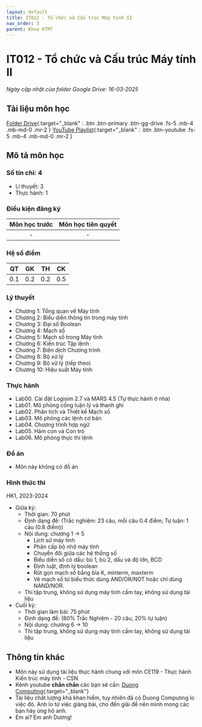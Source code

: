 ```yaml
---
layout: default
title: IT012 - Tổ chức và Cấu trúc Máy tính II
nav_order: 3
parent: Khoa KTMT
---
```


# IT012 - Tổ chức và Cấu trúc Máy tính II

*Ngày cập nhật của folder Google Drive: 16-03-2025*
## Tài liệu môn học

[Folder Drive](https://drive.google.com/drive/folders/1xJK-2Zx9Ndwj4e3nk-uCkxdxugc_xbPg?usp=drive_link){:target="_blank" : .btn .btn-primary .btn-gg-drive .fs-5 .mb-4 .mb-md-0 .mr-2 }
[YouTube Playlist](https://www.youtube.com/watch?v=av7VNMlLU60&list=PL2E7RWyDOMojRAaO-FQmDTKPmNlfbAunF){:target="_blank" : .btn .btn-youtube .fs-5 .mb-4 .mb-md-0 .mr-2 }

## Mô tả môn học

### Số tín chỉ: 4
- Lí thuyết: 3
- Thực hành: 1

### Điều kiện đăng ký

| Môn học trước | Môn học tiên quyết |  
|------|-----|  
| <center>-</center> | <center>-</center> |  

### Hệ số điểm

| QT | GK | TH | CK |  
|------|------|-----|-----|  
| <center> 0.1 </center> | <center> 0.2 </center> | <center> 0.2</center> | <center>0.5 </center> |  

### Lý thuyết

- Chương 1: Tổng quan về Máy tính
- Chương 2: Biểu diễn thông tin trong máy tính
- Chương 3: Đại số Boolean
- Chương 4: Mạch số
- Chương 5: Mạch số trong Máy tính
- Chương 6: Kiến trúc Tập lệnh
- Chương 7: Biên dịch Chương trình
- Chương 8: Bộ xử lý
- Chương 9: Bộ xử lý (tiếp theo)
- Chương 10: Hiệu suất Máy tính

### Thực hành

- Lab00. Cài đặt Logisim 2.7 và MARS 4.5 (Tự thực hành ở nhà)
- Lab01. Mô phỏng cổng luận lý và thanh ghi
- Lab02. Phân tích và Thiết kế Mạch số
- Lab03. Mô phỏng các lệnh cơ bản
- Lab04. Chương trình hợp ngữ
- Lab05. Hàm con và Con trỏ
- Lab06. Mô phỏng thực thi lệnh


### Đồ án

- Môn này không có đồ án

### Hình thức thi
HK1, 2023-2024
- Giữa kỳ: 
    - Thời gian: 70 phút
    - Định dạng đề: (Trắc nghiệm: 23 câu, mỗi câu 0.4 điểm; Tự luận: 1 câu (0.8 điểm))
    - Nội dung: chương 1 -> 5
        + Lịch sử máy tính
        + Phân cấp bộ nhớ máy tính
        + Chuyển đổi giữa các hệ thống số
        + Biểu diễn số có dấu: bù 1, bù 2, dấu và độ lớn, BCD
        + Định luật, định lý boolean
        + Rút gọn mạch số bằng bìa K, minterm, maxterm
        + Vẽ mạch số từ biểu thức dùng AND/OR/NOT hoặc chỉ dùng NAND/NOR.
    - Thi tập trung, không sử dụng máy tính cầm tay, không sử dụng tài liệu
- Cuối kỳ:
    - Thời gian làm bài: 75 phút
    - Định dạng đề: (80% Trắc Nghiệm - 20 câu, 20% tự luận)
    - Nội dung: chương 6 -> 10
    - Thi tập trung, không sử dụng máy tính cầm tay, không sử dụng tài liệu
    
## Thông tin khác

- Môn này sử dụng tài liệu thực hành chung với môn CE119 - Thực hành Kiến trúc máy tính - CSN
- Kênh youtube **chắn chắn** các bạn sẽ cần: [Duong Computing](https://www.youtube.com/@DuongComputing){:target="_blank"}
- Tài liệu chất lượng khá khan hiếm, tuy nhiên đã có Duong Computing lo việc đó. Anh lo từ việc giảng bài, cho đến giải đề nên mình mong các bạn hãy ủng hộ anh.
- Em ai? Em anh Dương!
